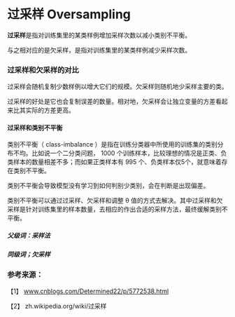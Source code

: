 # 过采样 Oversampling

**过采样**是指对训练集里的某类样例增加采样次数以减小类别不平衡。

与之相对应的是欠采样，是指对训练集里的某类样例减少采样次数。


### 过采样和欠采样的对比

过采样会随机复制少数样例以增大它们的规模。欠采样则随机地少采样主要的类。

过采样的好处是它也会复制误差的数量。相对地，欠采样会让独立变量的方差看起来比其实际的方差更高。

#### 过采样和类别不平衡

类别不平衡（ class-imbalance ）是指在训练分类器中所使用的训练集的类别分布不均。比如说一个二分类问题， 1000 个训练样本，比较理想的情况是正类、负类样本的数量相差不多；而如果正类样本有 995 个、负类样本仅5个，就意味着存在类别不平衡。

类别不平衡会导致模型没有学习到如何判别少类别，会在判断是出现偏差。

类别不平衡可以通过过采样、欠采样和调整 θ 值的方式去解决。其中过采样和欠采样是针对训练集里的样本数量，去相应的作出合适的采样方法，最终缓解类别不平衡。


##### 父级词：采样法
##### 同级词；欠采样

### 参考来源：

【1】  www.cnblogs.com/Determined22/p/5772538.html


【2】  zh.wikipedia.org/wiki/过采样

